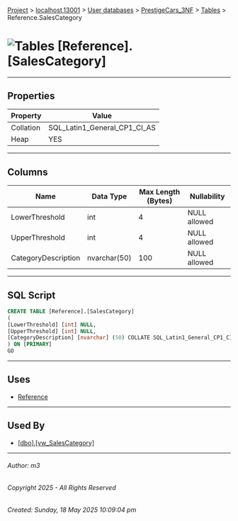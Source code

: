 #### 

[Project](../../../../index.md) > [localhost,13001](../../../index.md) > [User databases](../../index.md) > [PrestigeCars_3NF](../index.md) > [Tables](Tables.md) > Reference.SalesCategory

# ![Tables](../../../../Images/Table32.png) [Reference].[SalesCategory]

---

## <a name="#properties"></a>Properties

| Property | Value |
|---|---|
| Collation | SQL_Latin1_General_CP1_CI_AS |
| Heap | YES |


---

## <a name="#columns"></a>Columns

| Name | Data Type | Max Length (Bytes) | Nullability |
|---|---|---|---|
| LowerThreshold | int | 4 | NULL allowed |
| UpperThreshold | int | 4 | NULL allowed |
| CategoryDescription | nvarchar(50) | 100 | NULL allowed |


---

## <a name="#sqlscript"></a>SQL Script

```sql
CREATE TABLE [Reference].[SalesCategory]
(
[LowerThreshold] [int] NULL,
[UpperThreshold] [int] NULL,
[CategoryDescription] [nvarchar] (50) COLLATE SQL_Latin1_General_CP1_CI_AS NULL
) ON [PRIMARY]
GO

```


---

## <a name="#uses"></a>Uses

* [Reference](../Security/Schemas/dbo_Reference.md)


---

## <a name="#usedby"></a>Used By

* [[dbo].[vw_SalesCategory]](../Views/dbo_vw_SalesCategory.md)


---

###### Author:  m3

###### Copyright 2025 - All Rights Reserved

###### Created: Sunday, 18 May 2025 10:09:04 pm

